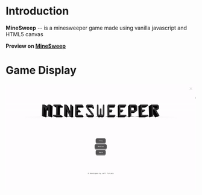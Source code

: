 Introduction
============

**MineSweep** -- is a minesweeper game made using vanilla javascript and HTML5 canvas

**Preview on [MineSweep](https://jefftorcato.github.io/MineSweep)**

# Game Display
![giphy](effects/minesweep.gif)



